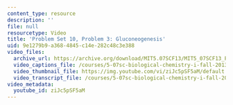 ```yaml
---
content_type: resource
description: ''
file: null
resourcetype: Video
title: 'Problem Set 10, Problem 3: Gluconeogenesis'
uid: 9e1279b9-a368-4845-c14e-282c48c3e388
video_files:
  archive_url: https://archive.org/download/MIT5.07SCF13/MIT5_07SCF13_Pset10_Q3_300k.mp4
  video_captions_file: /courses/5-07sc-biological-chemistry-i-fall-2013/31046baead2c5375b52484d008a406b1_ziJc5pSF5aM.vtt
  video_thumbnail_file: https://img.youtube.com/vi/ziJc5pSF5aM/default.jpg
  video_transcript_file: /courses/5-07sc-biological-chemistry-i-fall-2013/53a6b720955799a9d423c4acf152b92a_ziJc5pSF5aM.pdf
video_metadata:
  youtube_id: ziJc5pSF5aM
---
```

